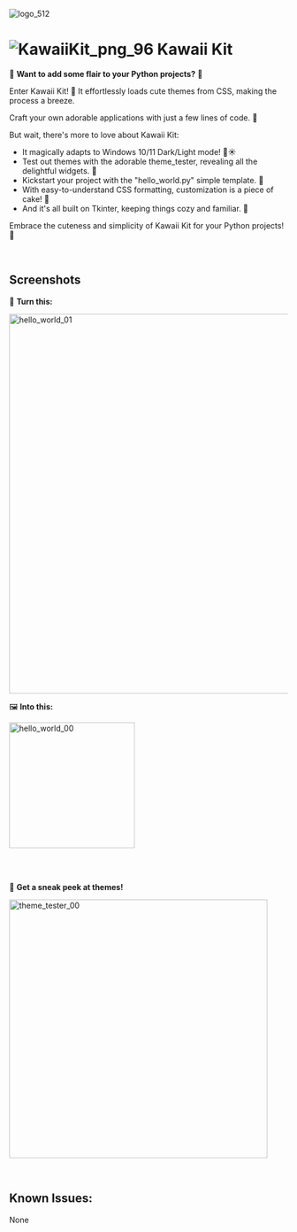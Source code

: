 ![logo_512](https://github.com/thethirdtype/Kawaii-Kit/assets/125661915/d40e722d-5c9f-4fd9-8fa3-606b6c63f1d1)

# ![KawaiiKit_png_96](https://github.com/thethirdtype/Kawaii-Kit/assets/125661915/e63792d6-9e7c-49da-a14c-557aa22308a2) Kawaii Kit

🌸 **Want to add some flair to your Python projects?** 🐍

Enter Kawaii Kit! 🎀 It effortlessly loads cute themes from CSS, making the process a breeze.

Craft your own adorable applications with just a few lines of code. 🌈

But wait, there's more to love about Kawaii Kit:

- It magically adapts to Windows 10/11 Dark/Light mode! 🌙☀️
- Test out themes with the adorable theme_tester, revealing all the delightful widgets. 💖
- Kickstart your project with the "hello_world.py" simple template. 🎉
- With easy-to-understand CSS formatting, customization is a piece of cake! 🍰
- And it's all built on Tkinter, keeping things cozy and familiar. 🏡

Embrace the cuteness and simplicity of Kawaii Kit for your Python projects! 🌟

<br> <!-- This adds a line break -->

## Screenshots

📸 **Turn this:**

<img width="686" alt="hello_world_01" src="https://github.com/thethirdtype/Kawaii-Kit/assets/125661915/9de637b8-9168-4a29-837d-022317d5319d">

🖼 **Into this:**

<img width="227" alt="hello_world_00" src="https://github.com/thethirdtype/Kawaii-Kit/assets/125661915/52b79755-8f8e-4215-9ac2-afb1579cd04e">

<br> <!-- This adds a line break -->
<br> <!-- This adds a line break -->

🎨 **Get a sneak peek at themes!**

<img width="467" alt="theme_tester_00" src="https://github.com/thethirdtype/Kawaii-Kit/assets/125661915/8f03b056-70cb-4e49-b84b-97a7ec6246f0">

<br> <!-- This adds a line break -->

## Known Issues:
None
